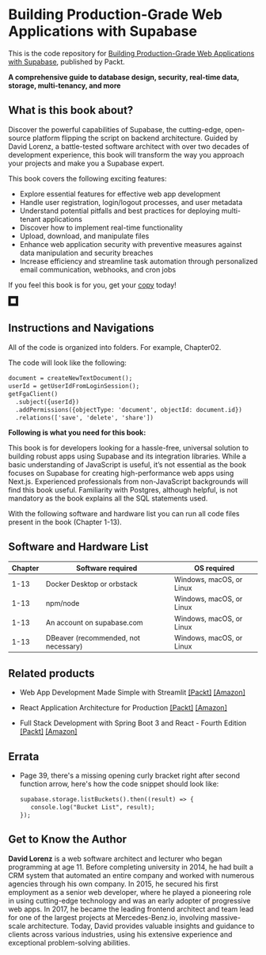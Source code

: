 # Building Production-Grade Web Applications with Supabase

<a href="https://www.packtpub.com/en-us/product/building-production-grade-web-applications-with-supabase-9781837630684"><img src="https://content.packt.com/B19648/cover_image_small.jpg" alt="" height="256px" align="right"></a>

This is the code repository for [Building Production-Grade Web Applications with Supabase](https://www.packtpub.com/en-us/product/building-production-grade-web-applications-with-supabase-9781837630684), published by Packt.

**A comprehensive guide to database design, security, real-time data, storage, multi-tenancy, and more**

## What is this book about?
Discover the powerful capabilities of Supabase, the cutting-edge, open-source platform flipping the script on backend architecture. Guided by David Lorenz, a battle-tested software architect with over two decades of development experience, this book will transform the way you approach your projects and make you a Supabase expert.
	
This book covers the following exciting features:
* Explore essential features for effective web app development
* Handle user registration, login/logout processes, and user metadata
* Understand potential pitfalls and best practices for deploying multi-tenant applications
* Discover how to implement real-time functionality
* Upload, download, and manipulate files
* Enhance web application security with preventive measures against data manipulation and security breaches
* Increase efficiency and streamline task automation through personalized email communication, webhooks, and cron jobs	

If you feel this book is for you, get your [copy](https://www.amazon.com/dp/1837630682) today!

<a href="https://www.packtpub.com/?utm_source=github&utm_medium=banner&utm_campaign=GitHubBanner"><img src="https://raw.githubusercontent.com/PacktPublishing/GitHub/master/GitHub.png" 
alt="https://www.packtpub.com/" border="5" /></a>


## Instructions and Navigations
All of the code is organized into folders. For example, Chapter02.

The code will look like the following:
```
document = createNewTextDocument();
userId = getUserIdFromLoginSession();
getFgaClient()
  .subject({userId})
  .addPermissions({objectType: 'document', objectId: document.id})
  .relations(['save', 'delete', 'share'])
```

**Following is what you need for this book:**

This book is for developers looking for a hassle-free, universal solution to building robust apps using Supabase and its integration libraries. While a basic understanding of JavaScript is useful, it’s not essential as the book focuses on Supabase for creating high-performance web apps using Next.js. Experienced professionals from non-JavaScript backgrounds will find this book useful. Familiarity with Postgres, although helpful, is not mandatory as the book explains all the SQL statements used.

With the following software and hardware list you can run all code files present in the book (Chapter 1-13).

## Software and Hardware List

| Chapter  | Software required                      | OS required                      |
| -------- | ---------------------------------------| ---------------------------------|
| 1-13     | Docker Desktop or orbstack             | Windows, macOS, or Linux         |
| 1-13     | npm/node                               | Windows, macOS, or Linux         |
| 1-13     | An account on supabase.com             | Windows, macOS, or Linux         |
| 1-13     | DBeaver (recommended, not necessary)   | Windows, macOS, or Linux         |

## Related products <Other books you may enjoy>
* Web App Development Made Simple with Streamlit [[Packt]](https://www.packtpub.com/en-us/product/web-app-development-made-simple-with-streamlit-9781835086315) [[Amazon]](https://www.amazon.com/dp/1835086314)

* React Application Architecture for Production [[Packt]](https://www.packtpub.com/en-us/product/react-application-architecture-for-production-9781801070539) [[Amazon]](https://www.amazon.com/dp/1801070539)

* Full Stack Development with Spring Boot 3 and React - Fourth Edition [[Packt]](https://www.packtpub.com/en-us/product/full-stack-development-with-spring-boot-3-and-react-9781805122463) [[Amazon]](https://www.amazon.com/dp/1805122460)

## Errata
* Page 39, there's a missing opening curly bracket right after second function arrow, here's how the code snippet should look like:
  ```
  supabase.storage.listBuckets().then((result) => {
     console.log("Bucket List", result);
  });
  ```

## Get to Know the Author
**David Lorenz** is a web software architect and lecturer who began programming at age 11. Before completing university in 2014, he had built a CRM system that automated an entire company and worked with numerous agencies through his own company. In 2015, he secured his first employment as a senior web developer, where he played a pioneering role in using cutting-edge technology and was an early adopter of progressive web apps. In 2017, he became the leading frontend architect and team lead for one of the largest projects at Mercedes-Benz.io, involving massive-scale architecture. Today, David provides valuable insights and guidance to clients across various industries, using his extensive experience and exceptional problem-solving abilities.
